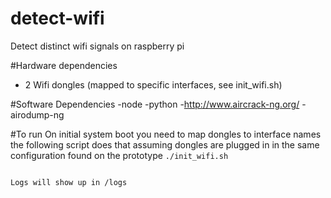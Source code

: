 # detect-wifi
Detect distinct wifi signals on raspberry pi 

#Hardware dependencies
- 2 Wifi dongles (mapped to specific interfaces, see init_wifi.sh)

#Software Dependencies
-node
-python
-http://www.aircrack-ng.org/
-airodump-ng

#To run
On initial system boot you need to map dongles to interface names the following script does that assuming dongles are plugged in in the same configuration found on the prototype
```./init_wifi.sh```

```sudo node scrape_wifi.js'''

Logs will show up in /logs
